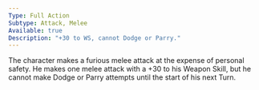 ```yaml
---
Type: Full Action
Subtype: Attack, Melee
Available: true
Description: "+30 to WS, cannot Dodge or Parry."
---
```

The character makes a furious melee attack at the expense of personal safety. He makes one melee attack with a +30 to his Weapon Skill, but he cannot make Dodge or Parry attempts until the start of his next Turn.